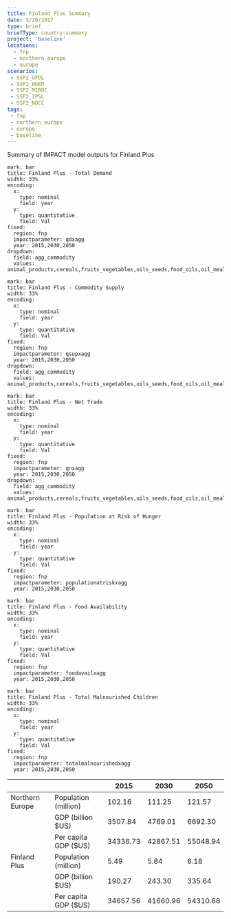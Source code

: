 ```yaml
---
title: Finland Plus Summary
date: 3/20/2017
type: brief
briefType: country-summary
project: 'baseline'
locations:
  - fnp
  - northern_europe
  - europe
scenarios:
 - SSP2_GFDL
 - SSP2_HGEM
 - SSP2_MIROC
 - SSP2_IPSL
 - SSP2_NOCC
tags:
 - fnp
 - northern_europe
 - europe
 - baseline
---
```

Summary of IMPACT model outputs for Finland Plus

```chart
mark: bar
title: Finland Plus - Total Demand
width: 33%
encoding:
  x:
    type: nominal
    field: year
  y:
    type: quantitative
    field: Val
fixed:
  region: fnp
  impactparameter: qdxagg
  year: 2015,2030,2050
dropdown:
  field: agg_commodity
  values: animal_products,cereals,fruits_vegetables,oils_seeds,food_oils,oil_meals,other,pulses,roots_tubers,sugar
```

```chart
mark: bar
title: Finland Plus - Commodity Supply
width: 33%
encoding:
  x:
    type: nominal
    field: year
  y:
    type: quantitative
    field: Val
fixed:
  region: fnp
  impactparameter: qsupxagg
  year: 2015,2030,2050
dropdown:
  field: agg_commodity
  values: animal_products,cereals,fruits_vegetables,oils_seeds,food_oils,oil_meals,other,pulses,roots_tubers,sugar
```

```chart
mark: bar
title: Finland Plus - Net Trade
width: 33%
encoding:
  x:
    type: nominal
    field: year
  y:
    type: quantitative
    field: Val
fixed:
  region: fnp
  impactparameter: qnxagg
  year: 2015,2030,2050
dropdown:
  field: agg_commodity
  values: animal_products,cereals,fruits_vegetables,oils_seeds,food_oils,oil_meals,other,pulses,roots_tubers,sugar
```

```chart
mark: bar
title: Finland Plus - Population at Risk of Hunger
width: 33%
encoding:
  x:
    type: nominal
    field: year
  y:
    type: quantitative
    field: Val
fixed:
  region: fnp
  impactparameter: populationatriskxagg
  year: 2015,2030,2050
```

```chart
mark: bar
title: Finland Plus - Food Availability
width: 33%
encoding:
  x:
    type: nominal
    field: year
  y:
    type: quantitative
    field: Val
fixed:
  region: fnp
  impactparameter: foodavailxagg
  year: 2015,2030,2050
```

```chart
mark: bar
title: Finland Plus - Total Malnourished Children
width: 33%
encoding:
  x:
    type: nominal
    field: year
  y:
    type: quantitative
    field: Val
fixed:
  region: fnp
  impactparameter: totalmalnourishedxagg
  year: 2015,2030,2050
```

|   |   | 2015 | 2030 | 2050 |
|---|---|---|---|---|
| Northern Europe | Population (million) | 102.16 | 111.25 | 121.57 |
|  | GDP (billion $US) | 3507.84 | 4769.01 | 6692.30 |
|  | Per capita GDP ($US) | 34336.73 | 42867.51 | 55048.94 |
| Finland Plus | Population (million) | 5.49 | 5.84 | 6.18 |
|  | GDP (billion $US) | 190.27 | 243.30 | 335.64 |
|  | Per capita GDP ($US) | 34657.56| 41660.96| 54310.68|